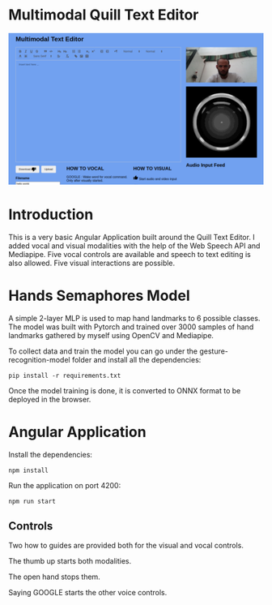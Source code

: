 # Multimodal Quill Text Editor


![alt text](application.png)


# Introduction

This is a very basic Angular Application built around the Quill Text Editor. I added vocal and visual modalities with the help of the Web Speech API and Mediapipe. Five vocal controls are available and speech to text editing is also allowed. Five visual interactions are possible.

# Hands Semaphores Model

A simple 2-layer MLP is used to map hand landmarks to 6 possible classes. The model was built with Pytorch and trained over 3000 samples of hand landmarks gathered by myself using OpenCV and Mediapipe.

To collect data and train the model you can go under the gesture-recognition-model folder and install all the dependencies:

```shell
pip install -r requirements.txt
```

Once the model training is done, it is converted to ONNX format to be deployed in the browser.

# Angular Application

Install the dependencies:

```shell
npm install
```

Run the application on port 4200:

```shell
npm run start
```

## Controls

Two how to guides are provided both for the visual and vocal controls.

The thumb up starts both modalities.

The open hand stops them.

Saying GOOGLE starts the other voice controls.